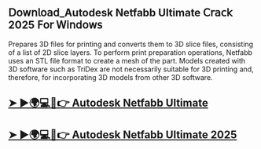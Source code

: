 ## 𝖣𝗈𝗐𝗇𝗅𝗈𝖺𝖽_Autodesk Netfabb Ultimate 𝖢𝗋𝖺𝖼𝗄 2025 𝖥𝗈𝗋 𝖶𝗂𝗇𝖽𝗈𝗐𝗌

Prepares 3D files for printing and converts them to 3D slice files, consisting of a list of 2D slice layers. To perform print preparation operations, Netfabb uses an STL file format to create a mesh of the part. Models created with 3D software such as TriDex are not necessarily suitable for 3D printing and, therefore, for incorporating 3D models from other 3D software.

## [➤ ►🌍💻📱👉 Autodesk Netfabb Ultimate](https://tinyurl.com/36rb9c9c)

## [➤ ►🌍💻📱👉 Autodesk Netfabb Ultimate 2025](https://tinyurl.com/36rb9c9c)
